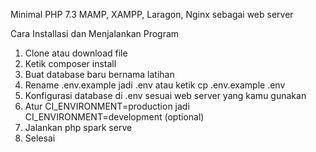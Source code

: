 Minimal PHP 7.3
MAMP, XAMPP, Laragon, Nginx sebagai web server

Cara Installasi dan Menjalankan Program

1. Clone atau download file
2. Ketik composer install
3. Buat database baru bernama latihan
4. Rename .env.example jadi .env atau ketik cp .env.example .env
5. Konfigurasi database di .env sesuai web server yang kamu gunakan
6. Atur CI_ENVIRONMENT=production jadi CI_ENVIRONMENT=development (optional)
7. Jalankan php spark serve
8. Selesai
